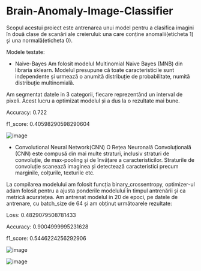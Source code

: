 # Brain-Anomaly-Image-Classifier

Scopul acestui proiect este antrenarea unui model pentru a clasifica imagini în două clase de scanări ale creierului: una care conține anomalii(eticheta 1) și
una normală(eticheta 0).

Modele testate:

- Naive-Bayes
Am folosit modelul Multinomial Naive Bayes (MNB) din libraria sklearn.
Modelul presupune că toate caracteristicile sunt independente și urmează o
anumită distribuție de probabilitate, numită distribuție multinomială.

Am segmentat datele in 3 categorii, fiecare reprezentând un interval de pixeli. Acest lucru a optimizat modelul și a dus la o rezultate mai bune.

Accuracy: 0.722

f1_score: 0.40598290598290604

![image](https://user-images.githubusercontent.com/95356241/236637244-6d51530f-a77f-47e1-b8b3-8ff31024baa1.png)



- Convolutional Neural Network(CNN)
O Rețea Neuronală Convoluțională (CNN) este compusă din mai multe straturi, inclusiv straturi de convoluție, de max-pooling și de învățare a caracteristicilor. Straturile de convoluție scanează imaginea și detectează caracteristici precum marginile, colțurile, texturile etc.

La compilarea modelului am folosit funcția binary_crossentropy, optimizer-ul
adam folosit pentru a ajusta ponderile modelului în timpul antrenării și ca
metrică acuratețea.
Am antrenat modelul in 20 de epoci, pe datele de antrenare, cu batch_size de
64 și am obținut următoarele rezultate:

Loss: 0.4829079508781433

Accuracy: 0.9004999995231628

f1_score: 0.5446224256292906

![image](https://user-images.githubusercontent.com/95356241/236637257-fd73e9be-41a5-4d6e-9a1c-bc35260efe8f.png)

![image](https://user-images.githubusercontent.com/95356241/236637268-442a1082-760a-4d8d-993c-623683084bb9.png)

